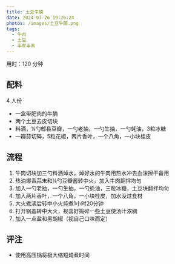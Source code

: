 ```yaml
---
title: 土豆牛腩
date: 2024-07-26 19:26:24
photos: /images/土豆牛腩.png
tags:
  - 牛肉
  - 土豆
  - 半荤半素
---
```


用时：120 分钟

## 配料

4 人份

- 一盒带肥肉的牛腩
- 两个土豆去皮切块
- 料酒，¼勺郫县豆瓣，一勺老抽，一勺生抽，一勺蚝油，3粒冰糖
- 一瓣蒜切碎，5粒花椒，两片香叶，一个八角，一小块桂皮

<!--more-->

## 流程

1. 牛肉切块加三勺料酒焯水，焯好水的牛肉用热水冲去血沫擦干备用
2. 热油爆香蒜末和¼勺豆瓣酱转中火，加入牛肉翻拌均匀
3. 加入一勺老抽，一勺生抽，一勺蚝油，三粒冰糖，土豆块翻拌均匀
4. 加入两片香叶，一个八角，一小块桂皮，加水没过食材
5. 大火煮沸后转中小火炖煮1小时20分钟
6. 打开锅盖转中大火，视喜好捣碎一些土豆使汤汁浓稠
7. 加入一点盐和黑胡椒（视自己口味而定）

## 评注

- 使用高压锅将极大缩短炖煮时间
